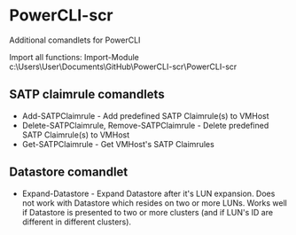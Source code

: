 # PowerCLI-scr
Additional comandlets for PowerCLI

Import all functions:
Import-Module c:\Users\User\Documents\GitHub\PowerCLI-scr\PowerCLI-scr

## SATP claimrule comandlets
- Add-SATPClaimrule - Add predefined SATP Claimrule(s) to VMHost
- Delete-SATPClaimrule, Remove-SATPClaimrule - Delete predefined SATP Claimrule(s) to VMHost
- Get-SATPClaimrule - Get VMHost's SATP Claimrules

## Datastore comandlet
- Expand-Datastore - Expand Datastore after it's LUN expansion. Does not work with Datastore which resides on two or more LUNs. Works well if Datastore is presented to two or more clusters (and if LUN's ID are different in different clusters).

